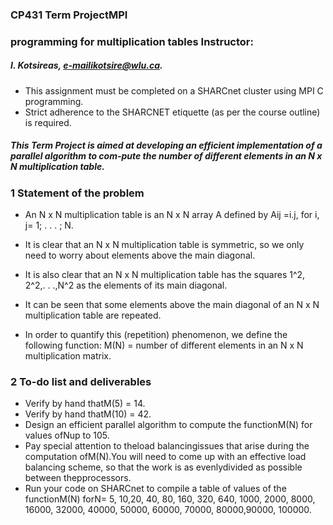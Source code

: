 ### CP431 Term ProjectMPI 
### programming for multiplication tables Instructor: 
##### I. Kotsireas, e-mailikotsire@wlu.ca.
- This assignment must be completed on a SHARCnet cluster using MPI C programming.
- Strict adherence to the SHARCNET etiquette (as per the course outline) is required.
##### This Term Project is aimed at developing an efficient implementation of a parallel algorithm to com-pute the number of different elements in an N x N multiplication table.


### 1  Statement of the problem

- An N x N multiplication table is an N x N array A defined by Aij =i.j, for i, j= 1; . . . ; N. 
- It is clear that an N x N multiplication table is symmetric, so we only need to worry about elements above the main diagonal.

- It is also clear that an N x N multiplication table has the squares 1^2, 2^2,. . .,N^2 as the elements of its main diagonal.
- It can be seen that some elements above the main diagonal of an N x N multiplication table are repeated.
- In order to quantify this (repetition) phenomenon, we define the following function: M(N) = number of different elements in an N x N multiplication matrix.

### 2   To-do list and deliverables
- Verify by hand thatM(5) = 14.
- Verify by hand thatM(10) = 42.
- Design an efficient parallel algorithm to compute the functionM(N) for values ofNup to 105.
- Pay special attention to theload balancingissues that arise during the computation ofM(N).You will need to come up with an effective load balancing scheme, so that the work is as evenlydivided as possible between thepprocessors.
- Run your code on SHARCnet to compile a table of values of the functionM(N) forN= 5, 10,20, 40, 80, 160, 320, 640, 1000, 2000, 8000, 16000, 32000, 40000, 50000, 60000, 70000, 80000,90000, 100000.
